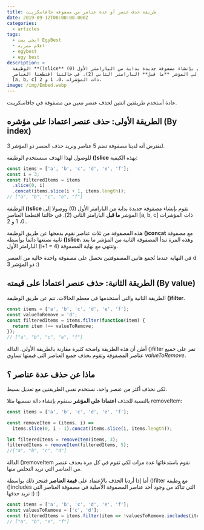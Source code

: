 ```yaml
---
title: طريقة حذف عنصر أو عدة عناصر من مصفوفة جافاسكريبت
date: 2019-09-12T00:00:00.000Z
categories:
  - articles
tags:
  - ايجي بست EgyBest
  - افلام مصرية
  - egybest
  - egy best
description: >
  الوظيفة **()slice** تقوم بإنشاء مصفوفة جديدة بداية من البارامتر الأول (0)
  ووصولا إلى المؤشر **ما قبل** البارامتر الثاني (2). في حالتنا اقتطعنا العناصر
  [a, b, c] ذات المؤشرات .0، 1 و 2.
image: /img/Embed.webp
---
```


عادة أستخدم طريقتين اثنتين لحذف عنصر معين من مصفوفة في جافاسكريبت.

## الطريقة الأولى: حذف عنصر اعتمادا على مؤشره (By index)

لنفترض أنه لدينا مصفوفة تضم 5 عناصر ونريد حذف العنصر ذو المؤشر 3.

للوصول لهذا الهدف سنستخدم الوظيفة **()slice** بهذه الكيفية:

```js
const items = ['a', 'b', 'c', 'd', 'e', 'f'];
const i = 3;
const filteredItems = items
  .slice(0, i)
  .concat(items.slice(i + 1, items.length));
// ["a", "b", "c", "e", "f"]
```

الوظيفة **()slice** تقوم بإنشاء مصفوفة جديدة بداية من البارامتر الأول (0) ووصولا إلى المؤشر **ما قبل** البارامتر الثاني (2). في حالتنا اقتطعنا العناصر [a, b, c] ذات المؤشرات .0، 1 و 2.

هذه المصفوفة من ثلاث عناصر نقوم بدمجها عن طريق الوظيفة **()concat** مع مصفوفة ثانية نصنعها دائما بواسطة **()slice**، وهذه المرة تبدأ المصفوفة الثانية من المؤشر ما بعد البارامتر الأول (i+1 = 4) وتنتهي مع نهاية المصفوفة.

في النهاية عندما تُجمع هاتين المصفوفتين نحصل على مصفوفة واحدة خالية من العنصر d ذو المؤشر 3 :)

## الطريقة الثانية: حذف عنصر اعتمادا على قيمته (By value)

الطريقة الثانية والتي أستخدمها في معظم الحالات، تتم عن طريق الوظيفة **()filter**.

```js
const items = ['a', 'b', 'c', 'd', 'e', 'f'];
const valueToRemove = 'd';
const filteredItems = items.filter(function(item) {
  return item !== valueToRemove;
});
// ["a", "b", "c", "e", "f"]
```

أظن أن هذه الطريقة واضحة كثيرة مقارنة بالطريقة الأولى. الدالة ()filter تمر على جميع عناصر المصفوفة وتقوم بحذف جميع العناصر التي قيمتها تساوي _valueToRemove_.

## ماذا عن حذف عدة عناصر ؟

لكي نحذف أكثر من عنصر واحد، نستخدم نفس الطريقتين مع تعديل بسيط.

بالنسبة للحذف **اعتمادا على المؤشر** سنقوم بإنشاء دالة نسميها مثلا removeItem:

```js
const items = ['a', 'b', 'c', 'd', 'e', 'f'];

const removeItem = (items, i) =>
  items.slice(0, i - 1).concat(items.slice(i, items.length));

let filteredItems = removeItem(items, 3);
filteredItems = removeItem(filteredItems, 5);
//["a", "b", "c", "d"]
```

الدالة ()removeItem نقوم باستدعائها عدة مرات لكي تقوم في كل مرة بحذف عنصر من العناصر التي نريد التخلص منها.

أما إذا أردنا الحذف بالإعتماد على **قيمة العناصر** فننجز ذلك بواسطة ()filter مع وظيفة ()includes التي تتأكد من وجود أحد عناصر المصفوفة الأصلية في مصفوفة العناصر التي نريد حذفها :) :)

```js
const items = ['a', 'b', 'c', 'd', 'e', 'f'];
const valuesToRemove = ['c', 'd'];
const filteredItems = items.filter(item => !valuesToRemove.includes(item));
// ["a", "b", "e", "f"]
```

